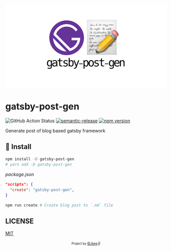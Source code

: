 ![gatsby-post-gen](./assets/gatsby-post-gen.png)

# gatsby-post-gen

![GitHub Action Status](https://github.com/JaeYeopHan/gatsby-post-gen/workflows/Deploy/badge.svg) [![semantic-release](https://img.shields.io/badge/%20%20%F0%9F%93%A6%F0%9F%9A%80-semantic--release-e10079.svg)](https://github.com/semantic-release/semantic-release) [![npm version](https://badge.fury.io/js/gatsby-post-gen.svg)](https://badge.fury.io/js/gatsby-post-gen)

Generate post of blog based gatsby framework

## 🚚 Install

```sh
npm install -D gatsby-post-gen
# yarn add -D gatsby-post-gen
```

_package.json_

```json
"scripts": {
  "create": "gatsby-post-gen",
}
```

```sh
npm run create # Create blog post to `.md` file
```

## LICENSE

[MIT](./LICENSE)

<div align="center">

<sub><sup>Project by <a href="https://github.com/JaeYeopHan">@Jbee</a></sup></sub><small>✌</small>

</div>
